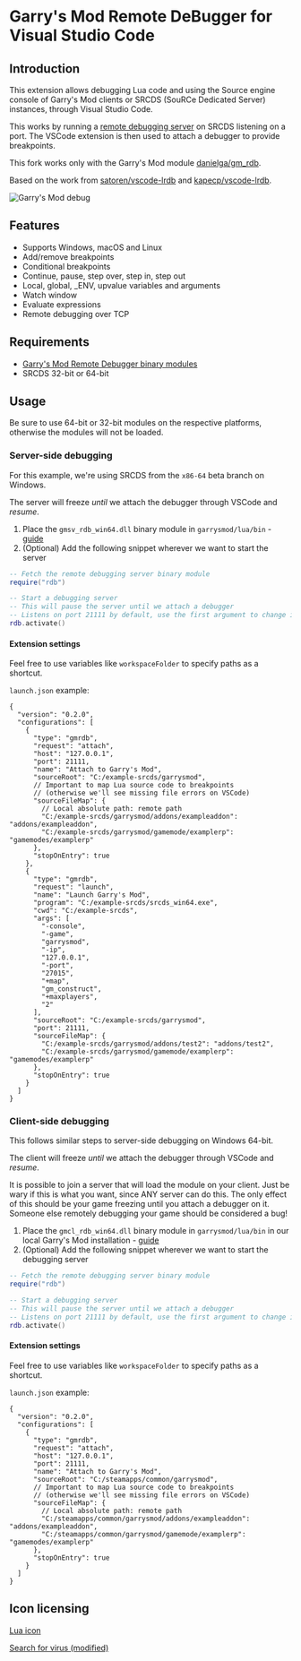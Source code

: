 # Garry's Mod Remote DeBugger for Visual Studio Code

## Introduction

This extension allows debugging Lua code and using the Source engine console
of Garry's Mod clients or SRCDS (SouRCe Dedicated Server) instances,
through Visual Studio Code.

This works by running a [remote debugging server](https://github.com/danielga/gm_rdb)
on SRCDS listening on a port. The VSCode extension is then used to attach a
debugger to provide breakpoints.

This fork works only with the Garry's Mod module
[danielga/gm_rdb](https://github.com/danielga/gm_rdb).

Based on the work from
[satoren/vscode-lrdb](https://github.com/satoren/vscode-lrdb) and
[kapecp/vscode-lrdb](https://github.com/kapecp/vscode-lrdb).

![Garry's Mod debug](https://raw.githubusercontent.com/danielga/vscode-gmrdb/master/images/gmrdb.gif)

## Features

- Supports Windows, macOS and Linux
- Add/remove breakpoints
- Conditional breakpoints
- Continue, pause, step over, step in, step out
- Local, global, \_ENV, upvalue variables and arguments
- Watch window
- Evaluate expressions
- Remote debugging over TCP

## Requirements

- [Garry's Mod Remote Debugger binary modules](https://github.com/danielga/gm_rdb/releases)
- SRCDS 32-bit or 64-bit

## Usage

Be sure to use 64-bit or 32-bit modules on the respective platforms, otherwise
the modules will not be loaded.

### Server-side debugging

For this example, we're using SRCDS from the `x86-64` beta branch on Windows.

The server will freeze _until_ we attach the debugger through VSCode and _resume_.

1. Place the `gmsv_rdb_win64.dll` binary module in `garrysmod/lua/bin` - [guide](https://wiki.facepunch.com/gmod/Creating_Binary_Modules)
2. (Optional) Add the following snippet wherever we want to start the server

```lua
-- Fetch the remote debugging server binary module
require("rdb")

-- Start a debugging server
-- This will pause the server until we attach a debugger
-- Listens on port 21111 by default, use the first argument to change it
rdb.activate()
```

#### Extension settings

Feel free to use variables like `workspaceFolder` to specify paths as a shortcut.

`launch.json` example:

```jsonc
{
  "version": "0.2.0",
  "configurations": [
    {
      "type": "gmrdb",
      "request": "attach",
      "host": "127.0.0.1",
      "port": 21111,
      "name": "Attach to Garry's Mod",
      "sourceRoot": "C:/example-srcds/garrysmod",
      // Important to map Lua source code to breakpoints
      // (otherwise we'll see missing file errors on VSCode)
      "sourceFileMap": {
        // Local absolute path: remote path
        "C:/example-srcds/garrysmod/addons/exampleaddon": "addons/exampleaddon",
        "C:/example-srcds/garrysmod/gamemode/examplerp": "gamemodes/examplerp"
      },
      "stopOnEntry": true
    },
    {
      "type": "gmrdb",
      "request": "launch",
      "name": "Launch Garry's Mod",
      "program": "C:/example-srcds/srcds_win64.exe",
      "cwd": "C:/example-srcds",
      "args": [
        "-console",
        "-game",
        "garrysmod",
        "-ip",
        "127.0.0.1",
        "-port",
        "27015",
        "+map",
        "gm_construct",
        "+maxplayers",
        "2"
      ],
      "sourceRoot": "C:/example-srcds/garrysmod",
      "port": 21111,
      "sourceFileMap": {
        "C:/example-srcds/garrysmod/addons/test2": "addons/test2",
        "C:/example-srcds/garrysmod/gamemode/examplerp": "gamemodes/examplerp"
      },
      "stopOnEntry": true
    }
  ]
}
```

### Client-side debugging

This follows similar steps to server-side debugging on Windows 64-bit.

The client will freeze _until_ we attach the debugger through VSCode and _resume_.

It is possible to join a server that will load the module on your client.
Just be wary if this is what you want, since ANY server can do this.
The only effect of this should be your game freezing until you attach a debugger
on it. Someone else remotely debugging your game should be considered a bug!

1. Place the `gmcl_rdb_win64.dll` binary module in `garrysmod/lua/bin` in our
   local Garry's Mod installation - [guide](https://wiki.facepunch.com/gmod/Creating_Binary_Modules)
1. (Optional) Add the following snippet wherever we want to start the debugging server

```lua
-- Fetch the remote debugging server binary module
require("rdb")

-- Start a debugging server
-- This will pause the server until we attach a debugger
-- Listens on port 21111 by default, use the first argument to change it
rdb.activate()
```

#### Extension settings

Feel free to use variables like `workspaceFolder` to specify paths as a shortcut.

`launch.json` example:

```jsonc
{
  "version": "0.2.0",
  "configurations": [
    {
      "type": "gmrdb",
      "request": "attach",
      "host": "127.0.0.1",
      "port": 21111,
      "name": "Attach to Garry's Mod",
      "sourceRoot": "C:/steamapps/common/garrysmod",
      // Important to map Lua source code to breakpoints
      // (otherwise we'll see missing file errors on VSCode)
      "sourceFileMap": {
        // Local absolute path: remote path
        "C:/steamapps/common/garrysmod/addons/exampleaddon": "addons/exampleaddon",
        "C:/steamapps/common/garrysmod/gamemode/examplerp": "gamemodes/examplerp"
      },
      "stopOnEntry": true
    }
  ]
}
```

## Icon licensing

[Lua icon](https://www.lua.org/images)

[Search for virus (modified)](https://www.flaticon.com/free-icon/search-for-virus_95496)
